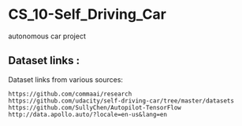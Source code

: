 # CS_10-Self_Driving_Car
autonomous car project

## Dataset links :

Dataset links from various sources:

    https://github.com/commaai/research
    https://github.com/udacity/self-driving-car/tree/master/datasets
    https://github.com/SullyChen/Autopilot-TensorFlow
    http://data.apollo.auto/?locale=en-us&lang=en